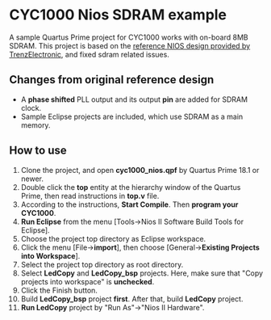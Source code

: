 # CYC1000 Nios SDRAM example
A sample Quartus Prime project for CYC1000 works with on-board 8MB SDRAM. This project is based on the [reference NIOS design provided by TrenzElectronic](https://wiki.trenz-electronic.de/display/PD/NIOS:https://wiki.trenz-electronic.de/display/PD/NIOS), and fixed sdram related issues.

## Changes from original reference design
- A **phase shifted** PLL output and its output **pin** are added for SDRAM clock.
- Sample Eclipse projects are included, which use SDRAM as a main memory.

## How to use
1. Clone the project, and open **cyc1000_nios.qpf** by Quartus Prime 18.1 or newer.
2. Double click the **top** entity at the hierarchy window of the Quartus Prime, then read instructions in **top.v** file.
3. According to the instructions, **Start Compile**. Then **program your CYC1000**.
3. **Run Eclipse** from the menu [Tools->Nios II Software Build Tools for Eclipse].
4. Choose the project top directory as Eclipse workspace.
5. Click the menu [File->**import**], then choose [General->**Existing Projects into Workspace**].
6. Select the project top directory as root directory.
7. Select **LedCopy** and **LedCopy_bsp** projects. Here, make sure that "Copy projects into workspace" is **unchecked**.
8. Click the Finish button.
9. Build **LedCopy_bsp** project **first**. After that, build **LedCopy** project.
10. **Run LedCopy** project by "Run As"->"Nios II Hardware".